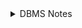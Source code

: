 <details>
<summary>DBMS Notes</summary>

SQL commands are categorized into below 5 categories:

- DDL – Data Definition Language
- DQL – Data Query Language
- DML – Data Manipulation Language
- DCL – Data Control Language
- TCL - Transaction Control Language
    
![image](https://user-images.githubusercontent.com/117622722/202619753-ff0bda2a-9973-4f55-b998-8174392d5c7a.png)


- **DDL** or Data definition language is actually the definition or description of the database structure or schema, it won't change the data inside the database. Create, modify, and delete the database structures, but not the data. Only These commands are not done by all the users, who have access to the database via an application.
- **DQL** or data query language is to perform the query on the data inside the schema or object (ie table, index, view, function, etc). With the help of DQL query we can get the data from the database to perform actions or operations like analysing the data.
- **DML** or Data Manipulation Language is to manipulate the data inside the database. With the help of DML commands, we can insert, delete, change the data inside the database.
- **DCL** or Data Control Language is to provide rights, permissions, and other controls of the database system.
- **TCL** or Transaction Control Language happens to a transaction in the database.

[Resource](https://www.c-sharpcorner.com/article/sql-commands-ddl-dql-dml-dcl-tcl-with-examples/)
    
- DDL Commands
    - Create the database or its object (ie table, index, view, function etc.).
    - Drop command helps to delete the object from the database (ie table, index, view, function, etc.).
    - Alter command is helpful to change or modify the structure of the database or its object.
    - Truncate command helps to remove all records from a table.
    - Comment is helpful to add comments to the data dictionary."--" is used to comment the notes.
    - Rename is helpful to rename an object existing in the database.
    
- DQL Commands
    - Select query on a table or tables to view the temporary table output from the database.

- DML Commands
    - Insert command is helpful to insert the data into a table.
    - Update command is helpful to update the existing data in a table.
    - Delete command helps to delete the records from a database table.
    - Call command is helping to Call a PL/SQL or JAVA subprogram.
    - Lock command is helpful to lock the table to control concurrency.
    - EXPLAIN PLAN - It describes the access path to the data.
    
- DCL Commands
    - GRANT command is helpful to provide privileges to the database.
    - Revoke command is to withdraw the user’s access privileges given by using the GRANT command.
    
- TCL Commands
    - Commit command is to commit Transaction after insert or delete in the database.
    - Rollback command is to rollback a transaction in case of any error occurs.
    - Savepoint command is to Set a savepoint within a transaction. If transaction happens in big data, then for checking and rollup can't do it with all the data, to rollback the small part of the data we use savepoint query.
    - SET TRANSACTION - Set command is to Specify the characteristics of the transaction.
    
</details>
